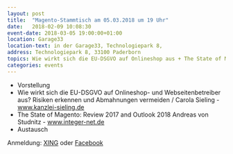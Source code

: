 ```yaml
---
layout: post
title:  "Magento-Stammtisch am 05.03.2018 um 19 Uhr"
date:   2018-02-09 10:08:30
event-date: 2018-03-05 19:00:00+01:00
location: Garage33
location-text: in der Garage33, Technologiepark 8,
address: Technologiepark 8, 33100 Paderborn
topics: Wie wirkt sich die EU-DSGVO auf Onlineshop aus + The State of Magento: Review 2017 and Outlook 2018
categories: events
---
```


*  Vorstellung
*  Wie wirkt sich die EU-DSGVO auf Onlineshop- und Webseitenbetreiber aus? Risiken erkennen und Abmahnungen vermeiden / Carola Sieling - www.kanzlei-sieling.de
*  The State of Magento: Review 2017 and Outlook 2018 Andreas von Studnitz - www.integer-net.de 
*  Austausch

Anmeldung: <a href="https://www.xing.com">XING</a>
oder <a href="https://www.facebook.com">Facebook</a> 
